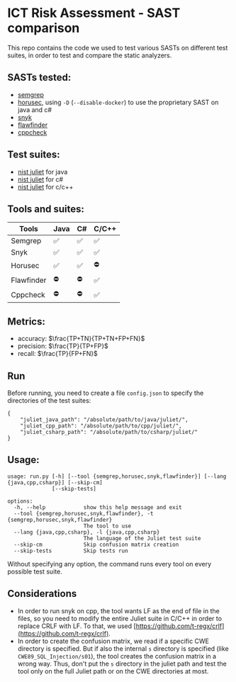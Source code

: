 # ICT Risk Assessment - SAST comparison

This repo contains the code we used to test various SASTs on different test suites, in order to test and compare the static analyzers.

## SASTs tested:
- [semgrep](https://github.com/semgrep/semgrep)
- [horusec](https://github.com/ZupIT/horusec), using `-D` (`--disable-docker`) to use the proprietary SAST on java and c#
- [snyk](https://snyk.io/product/snyk-code/)
- [flawfinder](https://github.com/david-a-wheeler/flawfinder)
- [cppcheck](https://cppcheck.sourceforge.io/)

## Test suites:
- [nist juliet](https://samate.nist.gov/SARD/test-suites/111) for java
- [nist juliet](https://samate.nist.gov/SARD/test-suites/110) for c#
- [nist juliet](https://samate.nist.gov/SARD/test-suites/112) for c/c++

## Tools and suites:
Tools | Java | C# | C/C++ |
--- | --- | --- | --- |
Semgrep | ✅ | ✅ | ✅ |
Snyk | ✅ | ✅ | ✅ |
Horusec | ✅ | ✅ | ⛔️ |
Flawfinder | ⛔️ | ⛔️ | ✅ |
Cppcheck | ⛔️ | ⛔️ | ✅ |

## Metrics:
- accuracy: $\frac{TP+TN}{TP+TN+FP+FN}$
- precision: $\frac{TP}{TP+FP}$
- recall: $\frac{TP}{FP+FN}$

## Run
Before running, you need to create a file `config.json` to specify the directories of the test suites:
```
{
    "juliet_java_path": "/absolute/path/to/java/juliet/",
    "juliet_cpp_path": "/absolute/path/to/cpp/juliet/",
    "juliet_csharp_path": "/absolute/path/to/csharp/juliet/"
}
```

## Usage:
```
usage: run.py [-h] [--tool {semgrep,horusec,snyk,flawfinder}] [--lang {java,cpp,csharp}] [--skip-cm]
              [--skip-tests]

options:
  -h, --help            show this help message and exit
  --tool {semgrep,horusec,snyk,flawfinder}, -t {semgrep,horusec,snyk,flawfinder}
                        The tool to use
  --lang {java,cpp,csharp}, -l {java,cpp,csharp}
                        The language of the Juliet test suite
  --skip-cm             Skip confusion matrix creation
  --skip-tests          Skip tests run
```

Without specifying any option, the command runs every tool on every possible test suite.

## Considerations
- In order to run snyk on cpp, the tool wants LF as the end of file in the files, so you need to modify the entire Juliet suite in C/C++ in order to replace CRLF with LF. To that, we used [https://github.com/t-regx/crlf](https://github.com/t-regx/crlf).
- In order to create the confusion matrix, we read if a specific CWE directory is specified. But if also the internal `s` directory is specified (like `CWE89_SQL_Injection/s01`), the tool creates the confusion matrix in a wrong way. Thus, don't put the `s` directory in the juliet path and test the tool only on the full Juliet path or on the CWE directories at most.